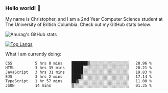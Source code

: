 ### Hello world! 👋
My name is Christopher, and I am a 2nd Year Computer Science student at The University of British Columbia. 
Check out my GitHub stats below: 

![Anurag's GitHub stats](https://github-readme-stats.vercel.app/api?username=chrishadrian&hide=contribs,issues&count_private=true&show_icons=true&theme=tokyonight)

[![Top Langs](https://github-readme-stats.vercel.app/api/top-langs/?username=chrishadrian&layout=compact&theme=tokyonight&langs_count=4)](https://github.com/anuraghazra/github-readme-stats)

What I am currently doing:
<!--START_SECTION:waka-->

```text
CSS          5 hrs 8 mins    ███████▒░░░░░░░░░░░░░░░░░   28.96 %
HTML         3 hrs 35 mins   █████░░░░░░░░░░░░░░░░░░░░   20.21 %
JavaScript   3 hrs 31 mins   █████░░░░░░░░░░░░░░░░░░░░   19.83 %
EJS          3 hrs 2 mins    ████▒░░░░░░░░░░░░░░░░░░░░   17.14 %
TypeScript   1 hr 57 mins    ██▓░░░░░░░░░░░░░░░░░░░░░░   11.00 %
JSON         14 mins         ▒░░░░░░░░░░░░░░░░░░░░░░░░   01.35 %
```

<!--END_SECTION:waka-->
<!-- [![willianrod's wakatime stats](https://github-readme-stats.vercel.app/api/wakatime?username=chrishadrian)](https://github.com/anuraghazra/github-readme-stats) -->

<!--
- 🔭 I’m currently working on ...
- 🌱 I’m currently learning ...
- 👯 I’m looking to collaborate on ...
- 🤔 I’m looking for help with ...
- 💬 Ask me about ...
- 📫 How to reach me: ...
- 😄 Pronouns: ...
- ⚡ Fun fact: ...
-->
